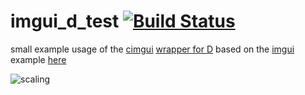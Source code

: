 # imgui_d_test [![Build Status](https://travis-ci.org/Extrawurst/imgui_d_test.svg)](https://travis-ci.org/Extrawurst/imgui_d_test)

small example usage of the [cimgui](https://github.com/Extrawurst/cimgui) [wrapper for D](https://github.com/Extrawurst/derelictImgui) based on the [imgui](https://github.com/ocornut/imgui) example [here](https://github.com/ocornut/imgui/tree/master/examples/opengl3_example)

![scaling](https://raw.github.com/extrawurst/imgui_d_test/master/Screen%20Shot%202015-04-09.png)
